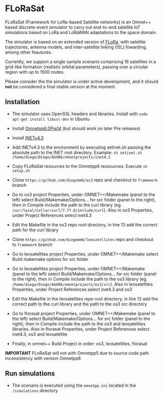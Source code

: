 # FLoRaSat

FLoRaSat (Framework for LoRa-based Satellite networks) is an Omnet++ based discrete-event simulator to carry out end-to-end satellite IoT simulations based on LoRa and LoRaWAN adaptations to the space domain.

The simulator is based on an extended version of [FLoRa](https://flora.aalto.fi/), with satellite trajectories, antenna models, and inter-satellite linking (ISL) fowarding, among other feautures.

Currently, we support a single sample scenario comprising 16 satellites in a grid-like formation (realistic orbital parameters), passing over a circular region with up to 1500 nodes.

Please consider the the simulator is under active development, and it should **not** be considered a final stable version at the moment.


## Installation

- The simulator uses OpenSSL headers and libraries. Install with `sudo apt-get install libssl-dev` in Ubuntu

- Install [Omnetpp6.0Pre14](https://omnetpp.org/download/preview) (but should work on later Pre releases)

- Install [INETv4.3](https://inet.omnetpp.org/Installation.html)

- Add INETv4.3 to the environment by executing setinet.sh passing the absolute path to the INET root directory. Example: `sh setinet.sh /home/diego/Diego/AGORA/omnetprojects/inet4.3`

- Copy FLoRaSat resources to the Omnetpp6 reosources. Execute `sh setup.sh`

- Clone `https://github.com/diegomm6/os3` repo and checkout to `framework` branch

- Go to os3 project Properties, under OMNET++/Makemake (panel to the left) select Build/Makemake/Options... for src folder (panel to the right), then in Compile include the path to the curl library (eg. `/usr/local/Cellar/curl/7.77.0/include/curl`). Also in os3 Properties, under Project References select inet4.3

- Edit the Makefile in the os3 repo root directory, in line 13 add the correct path for the curl library

- Clone `https://github.com/diegomm6/leosatellites` repo and checkout to `framework` branch

- Go to leosatellites project Properties, under OMNET++/Makemake select Build makemake options for src folder

- Go to leosatellites project Properties, under OMNET++/Makemake (panel to the left) select Build/Makemake/Options... for src folder (panel to the right), then in Compile include the path to the os3 library (eg. `/home/diego/Diego/AGORA/omnetprojects/os3/src`). Also in leosatellites Properties, under Project References select inet4.3 and os3

- Edit the Makefile in the leosatellites repo root directory, in line 13 add the correct path to the curl library and the path to the os3 src directory

- Go to florasat project Properties, under OMNET++/Makemake (panel to the left) select Build/Makemake/Options... for src folder (panel to the right), then in Compile include the path to the os3 and leosatellites libraries. Also in florasat Properties, under Project References select inet4.3, os3 and leosatellite

- Finally, in omnet++ Build Project in order: os3, leosatellites, florasat


**IMPORTANT** FLoRaSat will not with Omnetpp5 due to source code path inconsistency with version Omnetpp6


## Run simulations

- The scenario is executed using the `omnetpp.ini` located in the `/simulations` directory




